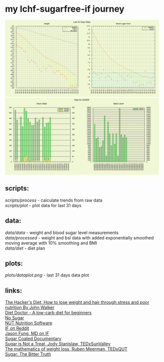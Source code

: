 # my lchf-sugarfree-if journey

[![healthplot](plots/dataplot.png)](https://raw.githubusercontent.com/yradunchev/hd/master/plots/dataplot.png)   
[![dataplot](plots/201809.png)](https://raw.githubusercontent.com/yradunchev/hd/master/plots/201809.png)   

## scripts:

_scripts/process_ - calculate trends from raw data   
_scripts/plot_ - plot data for last 31 days   

## data:

_data/data_ - weight and blood sugar level measurements   
_data/processed_ - weight and bsl data with added exponentially smoothed moving average with 10% smoothing and BMI   
_data/diet_ - diet plan   

## plots:

_plots/dataplot.png_ - last 31 days data plot   

## links:

[The Hacker's Diet, How to lose weight and hair through stress and poor nutrition By John Walker](http://www.fourmilab.ch/hackdiet/)  
[Diet Doctor - A low-carb diet for beginners](https://www.dietdoctor.com/low-carb)   
[No Sugar](https://www.facebook.com/Nooosugar/)   
[NUT Nutrition Software](http://nut.sourceforge.net/)    
[IF on Reddit](https://www.reddit.com/r/intermittentfasting/wiki/index)   
[Jason Fung, MD on IF](https://www.youtube.com/watch?v=v9Aw0P7GjHE)   
[Sugar Coated Documentary](https://www.dailymotion.com/video/x61x56l)   
[Sugar is Not a Treat, Jody Stanislaw, TEDxSunValley](https://www.youtube.com/watch?v=tic7X3ET4gE)   
[The mathematics of weight loss, Ruben Meerman, TEDxQUT](https://www.youtube.com/watch?v=vuIlsN32WaE)   
[Sugar: The Bitter Truth](https://www.youtube.com/watch?v=dBnniua6-oM)
